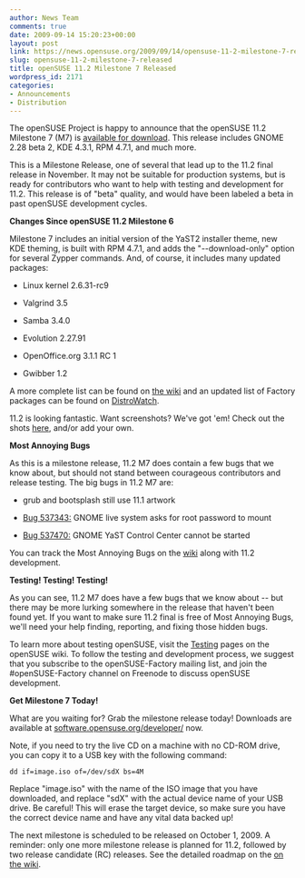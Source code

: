 ```yaml
---
author: News Team
comments: true
date: 2009-09-14 15:20:23+00:00
layout: post
link: https://news.opensuse.org/2009/09/14/opensuse-11-2-milestone-7-released/
slug: opensuse-11-2-milestone-7-released
title: openSUSE 11.2 Milestone 7 Released
wordpress_id: 2171
categories:
- Announcements
- Distribution
---
```


The openSUSE Project is happy to announce that the openSUSE 11.2 Milestone 7 (M7) is [available for download](//software.opensuse.org/developer). This release includes GNOME 2.28 beta 2, KDE 4.3.1, RPM 4.7.1, and much more.

This is a Milestone Release, one of several that lead up to the 11.2 final release in November. It may not be suitable for production systems, but is ready for contributors who want to help with testing and development for 11.2. This release is of "beta" quality, and would have been labeled a beta in past openSUSE development cycles.

**Changes Since openSUSE 11.2 Milestone 6**

Milestone 7 includes an initial version of the YaST2 installer theme, new KDE theming, is built with RPM 4.7.1, and adds the "--download-only" option for several Zypper commands. And, of course, it includes many updated packages:



	
  * Linux kernel 2.6.31-rc9

	
  * Valgrind 3.5

	
  * Samba 3.4.0

	
  * Evolution 2.27.91

	
  * OpenOffice.org 3.1.1 RC 1

	
  * Gwibber 1.2


A more complete list can be found on [the wiki](//en.opensuse.org/Factory/News) and an updated list of Factory packages can be found on [DistroWatch](//distrowatch.com/table.php?distribution=suse).

11.2 is looking fantastic. Want screenshots? We've got 'em! Check out the shots [here](//en.opensuse.org/Screenshots/11.2_Milestones), and/or add your own.

**Most Annoying Bugs**

As this is a milestone release, 11.2 M7 does contain a few bugs that we know about, but should not stand between courageous contributors and release testing. The big bugs in 11.2 M7 are:



	
  * grub and bootsplash still use 11.1 artwork

	
  * [Bug 537343:](https://bugzilla.novell.com/show_bug.cgi?id=537343) GNOME live system asks for root password to mount

	
  * [Bug 537470:](https://bugzilla.novell.com/show_bug.cgi?id=537470) GNOME YaST Control Center cannot be started


You can track the Most Annoying Bugs on the [wiki](//en.opensuse.org/Bugs:Most_Annoying_Bugs_11.2_dev) along with 11.2 development.

**Testing! Testing! Testing!**

As you can see, 11.2 M7 does have a few bugs that we know about -- but there may be more lurking somewhere in the release that haven't been found yet. If you want to make sure 11.2 final is free of Most Annoying Bugs, we'll need your help finding, reporting, and fixing those hidden bugs.

To learn more about testing openSUSE, visit the [Testing](//en.opensuse.org/Testing/) pages on the openSUSE wiki. To follow the testing and development process, we suggest that you subscribe to the openSUSE-Factory mailing list, and join the #openSUSE-Factory channel on Freenode to discuss openSUSE development.

**Get Milestone 7 Today!**

What are you waiting for? Grab the milestone release today! Downloads are available at [software.opensuse.org/developer/](//software.opensuse.org/developer/) now.

Note, if you need to try the live CD on a machine with no CD-ROM drive, you can copy it to a USB key with the following command:

    
    dd if=image.iso of=/dev/sdX bs=4M


Replace "image.iso" with the name of the ISO image that you have downloaded, and replace "sdX" with the actual device name of your USB drive. Be careful! This will erase the target device, so make sure you have the correct device name and have any vital data backed up!

The next milestone is scheduled to be released on October 1, 2009. A reminder: only one more milestone release is planned for 11.2, followed by two release candidate (RC) releases. See the detailed roadmap on the [on the wiki](//en.opensuse.org/Roadmap/11.2).
